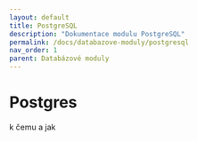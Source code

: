 ```yaml
---
layout: default
title: PostgreSQL
description: "Dokumentace modulu PostgreSQL"
permalink: /docs/databazove-moduly/postgresql
nav_order: 1
parent: Databázové moduly
---
```


# Postgres

k čemu a jak
